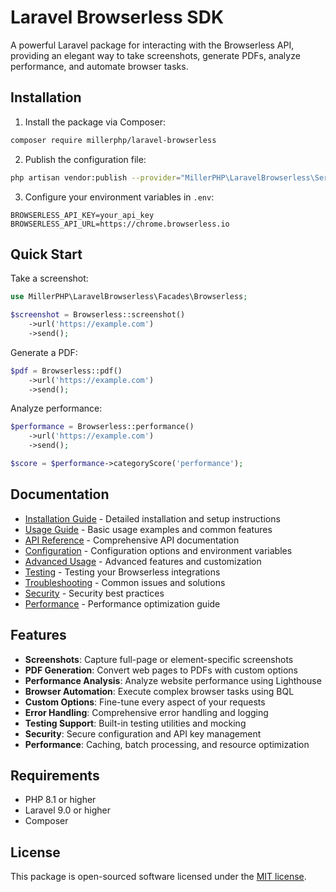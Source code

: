 # Laravel Browserless SDK

A powerful Laravel package for interacting with the Browserless API, providing an elegant way to take screenshots, generate PDFs, analyze performance, and automate browser tasks.

## Installation

1. Install the package via Composer:

```bash
composer require millerphp/laravel-browserless
```

2. Publish the configuration file:

```bash
php artisan vendor:publish --provider="MillerPHP\LaravelBrowserless\ServiceProvider"
```

3. Configure your environment variables in `.env`:

```env
BROWSERLESS_API_KEY=your_api_key
BROWSERLESS_API_URL=https://chrome.browserless.io
```

## Quick Start

Take a screenshot:

```php
use MillerPHP\LaravelBrowserless\Facades\Browserless;

$screenshot = Browserless::screenshot()
    ->url('https://example.com')
    ->send();
```

Generate a PDF:

```php
$pdf = Browserless::pdf()
    ->url('https://example.com')
    ->send();
```

Analyze performance:

```php
$performance = Browserless::performance()
    ->url('https://example.com')
    ->send();

$score = $performance->categoryScore('performance');
```

## Documentation

- [Installation Guide](docs/01-installation.md) - Detailed installation and setup instructions
- [Usage Guide](docs/02-usage.md) - Basic usage examples and common features
- [API Reference](docs/03-api-reference.md) - Comprehensive API documentation
- [Configuration](docs/04-configuration.md) - Configuration options and environment variables
- [Advanced Usage](docs/05-advanced-usage.md) - Advanced features and customization
- [Testing](docs/06-testing.md) - Testing your Browserless integrations
- [Troubleshooting](docs/07-troubleshooting.md) - Common issues and solutions
- [Security](docs/08-security.md) - Security best practices
- [Performance](docs/09-performance.md) - Performance optimization guide

## Features

- **Screenshots**: Capture full-page or element-specific screenshots
- **PDF Generation**: Convert web pages to PDFs with custom options
- **Performance Analysis**: Analyze website performance using Lighthouse
- **Browser Automation**: Execute complex browser tasks using BQL
- **Custom Options**: Fine-tune every aspect of your requests
- **Error Handling**: Comprehensive error handling and logging
- **Testing Support**: Built-in testing utilities and mocking
- **Security**: Secure configuration and API key management
- **Performance**: Caching, batch processing, and resource optimization

## Requirements

- PHP 8.1 or higher
- Laravel 9.0 or higher
- Composer

## License

This package is open-sourced software licensed under the [MIT license](LICENSE.md).